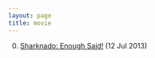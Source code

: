 ```yaml
---
layout: page
title: movie
---
```


0. [Sharknado: Enough Said!](/bookmark/2013/07/12/sharknado.html) (12 Jul 2013) 
